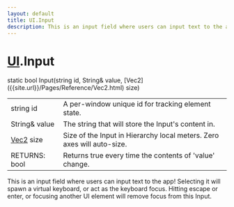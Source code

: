 ```yaml
---
layout: default
title: UI.Input
description: This is an input field where users can input text to the app! Selecting it will spawn a virtual keyboard, or act as the keyboard focus. Hitting escape or enter, or focusing another UI element will remove focus from this Input.
---
```

# [UI]({{site.url}}/Pages/Reference/UI.html).Input

<div class='signature' markdown='1'>
static bool Input(string id, String& value, [Vec2]({{site.url}}/Pages/Reference/Vec2.html) size)
</div>

|  |  |
|--|--|
|string id|A per-window unique id for tracking element              state.|
|String& value|The string that will store the Input's              content in.|
|[Vec2]({{site.url}}/Pages/Reference/Vec2.html) size|Size of the Input in Hierarchy local meters.             Zero axes will auto-size.|
|RETURNS: bool|Returns true every time the contents of 'value' change.|

This is an input field where users can input text to the
app! Selecting it will spawn a virtual keyboard, or act as the
keyboard focus. Hitting escape or enter, or focusing another UI
element will remove focus from this Input.



